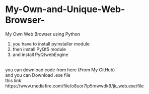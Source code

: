 # My-Own-and-Unique-Web-Browser-
My Own Web Browser using Python<br>
1. you have to install pyinstaller module <br>
2. then install PyQt5 module
3. and install PyQtwebEngine


<br>
you can download code from here (From My GitHub)
<br> and you can Download .exe file 
<br> this link 
<br>https://www.mediafire.com/file/o8uor7lp5mwwdk9/jk_web.exe/file
